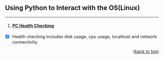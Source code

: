 ## Using Python to Interact with the OS(Linux)
___

1. #### [PC Health Checking](https://github.com/oii-nasif/Using-Python-to-Interact-with-the-OS-Linux-/tree/main/Health%20Checking)
- [x] Health checking includes disk usage, cpu usage, localhost and network connectivity.

<p align="right">(<a href="#top">back to top</a>)</p>